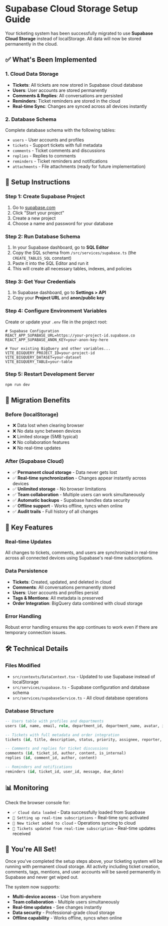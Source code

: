 # Supabase Cloud Storage Setup Guide

Your ticketing system has been successfully migrated to use **Supabase Cloud Storage** instead of localStorage. All data will now be stored permanently in the cloud.

## ✅ What's Been Implemented

### 1. Cloud Data Storage
- **Tickets**: All tickets are now stored in Supabase cloud database
- **Users**: User accounts are stored permanently 
- **Comments & Replies**: All conversations are persisted
- **Reminders**: Ticket reminders are stored in the cloud
- **Real-time Sync**: Changes are synced across all devices instantly

### 2. Database Schema
Complete database schema with the following tables:
- `users` - User accounts and profiles
- `tickets` - Support tickets with full metadata
- `comments` - Ticket comments and discussions
- `replies` - Replies to comments
- `reminders` - Ticket reminders and notifications
- `attachments` - File attachments (ready for future implementation)

## 🚀 Setup Instructions

### Step 1: Create Supabase Project
1. Go to [supabase.com](https://supabase.com)
2. Click "Start your project" 
3. Create a new project
4. Choose a name and password for your database

### Step 2: Run Database Schema
1. In your Supabase dashboard, go to **SQL Editor**
2. Copy the SQL schema from `/src/services/supabase.ts` (the `CREATE_TABLES_SQL` constant)
3. Paste it into the SQL Editor and run it
4. This will create all necessary tables, indexes, and policies

### Step 3: Get Your Credentials
1. In Supabase dashboard, go to **Settings > API**
2. Copy your **Project URL** and **anon/public key**

### Step 4: Configure Environment Variables
Create or update your `.env` file in the project root:

```env
# Supabase Configuration
REACT_APP_SUPABASE_URL=https://your-project-id.supabase.co
REACT_APP_SUPABASE_ANON_KEY=your-anon-key-here

# Your existing BigQuery and other variables...
VITE_BIGQUERY_PROJECT_ID=your-project-id
VITE_BIGQUERY_DATASET=your-dataset
VITE_BIGQUERY_TABLE=your-table
```

### Step 5: Restart Development Server
```bash
npm run dev
```

## 🔄 Migration Benefits

### Before (localStorage)
- ❌ Data lost when clearing browser
- ❌ No data sync between devices
- ❌ Limited storage (5MB typical)
- ❌ No collaboration features
- ❌ No real-time updates

### After (Supabase Cloud)
- ✅ **Permanent cloud storage** - Data never gets lost
- ✅ **Real-time synchronization** - Changes appear instantly across devices
- ✅ **Unlimited storage** - No browser limitations
- ✅ **Team collaboration** - Multiple users can work simultaneously
- ✅ **Automatic backups** - Supabase handles data security
- ✅ **Offline support** - Works offline, syncs when online
- ✅ **Audit trails** - Full history of all changes

## 🎯 Key Features

### Real-time Updates
All changes to tickets, comments, and users are synchronized in real-time across all connected devices using Supabase's real-time subscriptions.

### Data Persistence
- **Tickets**: Created, updated, and deleted in cloud
- **Comments**: All conversations permanently stored
- **Users**: User accounts and profiles persist
- **Tags & Mentions**: All metadata is preserved
- **Order Integration**: BigQuery data combined with cloud storage

### Error Handling
Robust error handling ensures the app continues to work even if there are temporary connection issues.

## 🛠 Technical Details

### Files Modified
- `src/contexts/DataContext.tsx` - Updated to use Supabase instead of localStorage
- `src/services/supabase.ts` - Supabase configuration and database schema
- `src/services/supabaseService.ts` - All cloud database operations

### Database Structure
```sql
-- Users table with profiles and departments
users (id, name, email, role, department_id, department_name, avatar, is_active)

-- Tickets with full metadata and order integration
tickets (id, title, description, status, priority, assignee, reporter, order_number, order_value, tags, etc.)

-- Comments and replies for ticket discussions  
comments (id, ticket_id, author, content, is_internal)
replies (id, comment_id, author, content)

-- Reminders and notifications
reminders (id, ticket_id, user_id, message, due_date)
```

## 📊 Monitoring

Check the browser console for:
- `✅ Cloud data loaded` - Data successfully loaded from Supabase
- `📡 Setting up real-time subscriptions` - Real-time sync activated
- `📝 New ticket added to cloud` - Operations syncing to cloud
- `🔄 Tickets updated from real-time subscription` - Real-time updates received

## 🎉 You're All Set!

Once you've completed the setup steps above, your ticketing system will be running with permanent cloud storage. All activity including ticket creation, comments, tags, mentions, and user accounts will be saved permanently in Supabase and never get wiped out.

The system now supports:
- **Multi-device access** - Use from anywhere
- **Team collaboration** - Multiple users simultaneously  
- **Real-time updates** - See changes instantly
- **Data security** - Professional-grade cloud storage
- **Offline capability** - Works offline, syncs when online